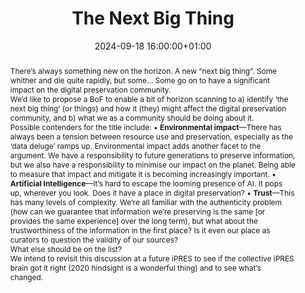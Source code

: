 ---
abstract: "There’s always something new on the horizon. A new “next big thing”. Some
  whither and die quite rapidly, but some… Some go on to have a significant impact
  on the digital preservation community.\n\nWe’d like to propose a BoF to enable a
  bit of horizon scanning to a) identify ‘the next big thing’ (or things) and how
  it (they) might affect the digital preservation community, and b) what we as a community
  should be doing about it. \n\nPossible contenders for the title include:\n•\t**Environmental
  impact**—There has always been a tension between resource use and preservation,
  especially as the ‘data deluge’ ramps up. Environmental impact adds another facet
  to the argument. We have a responsibility to future generations to preserve information,
  but we also have a responsibility to minimise our impact on the planet. Being able
  to measure that impact and mitigate it is becoming increasingly important.\n•\t**Artificial
  Intelligence**—It’s hard to escape the looming presence of AI. It pops up, wherever
  you look. Does it have a place in digital preservation?\n•\t**Trust**—This has many
  levels of complexity. We’re all familiar with the authenticity problem (how can
  we guarantee that information we’re preserving is the same [or provides the same
  experience] over the long term), but what about the trustworthiness of the information
  in the first place? Is it even our place as curators to question the validity of
  our sources?\n\nWhat else should be on the list?\n\nWe intend to revisit this discussion
  at a future iPRES to see if the collective iPRES brain got it right (2020 hindsight
  is a wonderful thing) and to see what’s changed."
creators:
- Karen Colbron
- ' Paul Stokes'
date: 2024-09-18 16:00:00+01:00
document_url: ''
grand_parent: iPRES
institutions: []
keywords:
- approaches to preservation
- scaling up
landing_page_url: ''
language: eng
layout: publication
license: Creative Commons Zero (CC0-1.0)
notes_url: https://docs.google.com/document/d/1pID7p5cd0L-bqEV1TCFY-9lfY0c5Iv36giQp7JIQCOQ/edit#heading=h.m2tlac9xaiex
parent: iPRES 2024
publication_type: birds of a feather
size: null
slides_url: ''
source_name: iPRES
stream_url: ''
title: The Next Big Thing
year: 2024
---